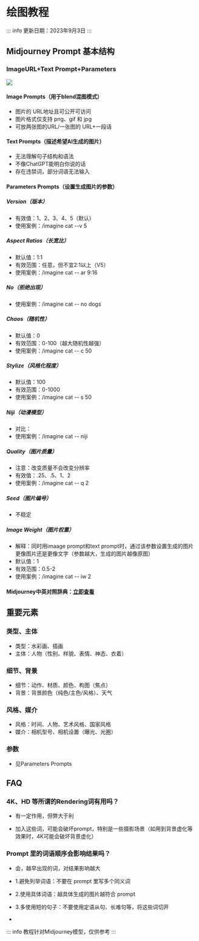 # 绘图教程
::: info
更新日期：2023年9月3日
:::


## Midjourney Prompt 基本结构
### ImageURL+Text Prompt+Parameters
![](https://tuchuang111025.oss-cn-shenzhen.aliyuncs.com/WeChat52978d24cb630fb8254d00192e93244e.jpg)

#### Image Prompts（用于blend混图模式）
- 图片的 URL地址且可公开可访问
- 图片格式仅支持 png、gif 和 jpg
- 可放两张图的URL/一张图的 URL+一段话

#### Text Prompts（描述希望AI生成的图片）
- 无法理解句子结构和语法
- 不像ChatGPT能明白你说的话
- 存在违禁词，部分词语无法输入

#### Parameters Prompts（设置生成图片的参数）
##### Version（版本）
- 有效值：1、2、3、4、5（默认）
- 使用案例：/imagine cat --v 5
##### Aspect Ratios（长宽比）
- 默认值：1:1
- 有效范围：任意，但不宜2:1以上（V5）
- 使用案例：/imagine cat -- ar 9:16
##### No（拒绝出现）
- 使用案例：/imagine cat -- no dogs
##### Chaos（随机性）
- 默认值：0
- 有效范围：0-100（越大随机性越强）
- 使用案例：/imagine cat -- c 50
##### Stylize（风格化程度）
- 默认值：100
- 有效范围：0-1000
- 使用案例：/imagine cat -- s 50
#####  Niji（动漫模型）
- 对比：
- 使用案例：/imagine cat -- niji
##### Quality（图片质量）
- 注意：改变质量不会改变分辨率
- 有效值：.25、.5、1、2
- 使用案例：/imagine cat -- q 2
##### Seed（图片编号）
- 不稳定
##### Image Weight（图片权重）
- 解释：同时用imaage prompt和text prompt时，通过该参数设置生成的图片更像图片还是更像文字（参数越大，生成的图片越像原图）
- 默认值：1
- 有效范围：0.5-2
- 使用案例：/imagine cat -- iw 2
#### Midjourney中英对照辞典：[立即查看](https://ssw9noe1h6.feishu.cn/docx/Iw3ddmGtfovhh7xa15Lcr21anFd)  


## 重要元素
### 类型、主体
- 类型：水彩画、插画
- 主体：人物（性别、样貌、表情、神态、衣着）
### 细节、背景
- 细节：动作、材质、颜色、构图（焦点）
- 背景：背景颜色（纯色/主色/风格）、天气
### 风格、媒介
- 风格：时间、人物、艺术风格、国家风格
- 媒介：相机型号、相机设置（曝光、光圈）
### 参数
- 见Parameters Prompts    


## FAQ
### 4K、HD 等所谓的Rendering词有用吗？

- 有一定作用，但弊大于利

- 加入这些词，可能会破坏prompt，特别是一些摄影场景（如用到背景虚化等效果时，4K可能会破坏背景虚化）

### Prompt 里的词语顺序会影响结果吗？

- 会，越早出现的词，对结果影响越大

- 1.避免列举词语：不要在 prompt 里写多个同义词

- 2.使用具体词语：越具体生成的图片越符合 prompt

- 3.多使用短的句子：不要使用定语从句、长难句等，将这些词切开
- 


::: info
教程针对Midjourney模型，仅供参考
:::
